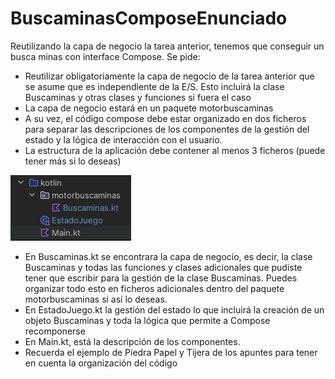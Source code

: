# BuscaminasComposeEnunciado
Reutilizando la capa de negocio la tarea anterior, tenemos que conseguir un busca minas con  interface Compose. 
Se pide:
- Reutilizar obligatoriamente la capa de negocio  de la tarea anterior que se asume que es independiente de la E/S. Esto incluirá la clase Buscaminas y otras clases y funciones si fuera el caso
- La capa de negocio estará en un paquete motorbuscaminas
- A su vez, el código compose debe estar organizado en dos ficheros para separar las descripciones de los componentes de la gestión del estado y la lógica de interacción con el usuario.
- La estructura de la aplicación debe contener al menos 3 ficheros (puede tener más si lo deseas)

![estructura.png](estructura.png)

- En Buscaminas.kt se encontrara la capa de negocio, es decir, la clase Buscaminas y todas las funciones y clases adicionales que pudiste tener que escribir para la gestión de la clase Buscaminas. Puedes organizar todo esto en ficheros adicionales dentro del paquete motorbuscaminas si así lo deseas.
- En EstadoJuego.kt la gestión del estado lo que incluirá la creación de un objeto Buscaminas y toda la lógica que permite a Compose recomponerse
- En Main.kt, está la descripción de los componentes.
- Recuerda el ejemplo de Piedra Papel y Tijera de los apuntes para tener en cuenta la organización del código 
